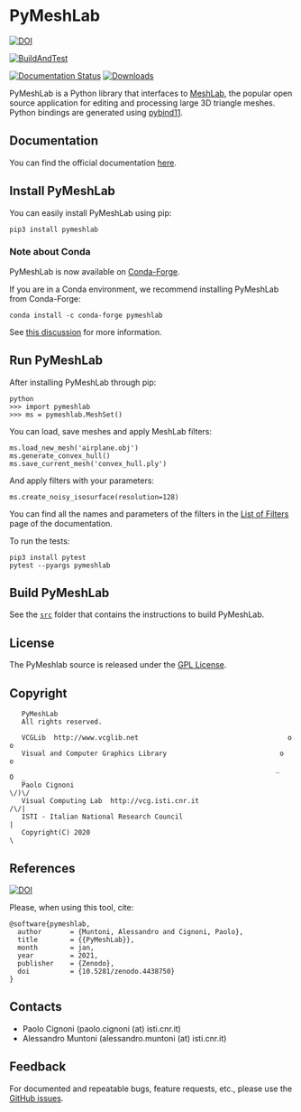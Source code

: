 # PyMeshLab

[![DOI](https://zenodo.org/badge/DOI/10.5281/zenodo.4438750.svg)](https://doi.org/10.5281/zenodo.4438750)

[![BuildAndTest](https://github.com/cnr-isti-vclab/PyMeshLab/actions/workflows/BuildAndTest.yml/badge.svg)](https://github.com/cnr-isti-vclab/PyMeshLab/actions/workflows/BuildAndTest.yml)

[![Documentation Status](https://readthedocs.org/projects/pymeshlab/badge/?version=latest)](https://pymeshlab.readthedocs.io/en/latest/?badge=latest)
[![Downloads](https://pepy.tech/badge/pymeshlab)](https://pepy.tech/project/pymeshlab)

PyMeshLab is a Python library that interfaces to [MeshLab](https://github.com/cnr-isti-vclab/meshlab), the popular open source application for editing and processing large 3D triangle meshes. Python bindings are generated using [pybind11](https://github.com/pybind/pybind11).

## Documentation

You can find the official documentation [here](https://pymeshlab.readthedocs.io/).

## Install PyMeshLab

You can easily install PyMeshLab using pip:
```
pip3 install pymeshlab
```

### Note about Conda

PyMeshLab is now available on [Conda-Forge](https://anaconda.org/conda-forge/pymeshlab).

If you are in a Conda environment, we recommend installing PyMeshLab from Conda-Forge:

```
conda install -c conda-forge pymeshlab
```

See [this discussion](https://github.com/cnr-isti-vclab/PyMeshLab/discussions/434) for more information.

## Run PyMeshLab

After installing PyMeshLab through pip:
```
python
>>> import pymeshlab
>>> ms = pymeshlab.MeshSet()
```
You can load, save meshes and apply MeshLab filters:
```
ms.load_new_mesh('airplane.obj')
ms.generate_convex_hull()
ms.save_current_mesh('convex_hull.ply')
```

And apply filters with your parameters:
```
ms.create_noisy_isosurface(resolution=128)
```

You can find all the names and parameters of the filters in the [List of Filters](https://pymeshlab.readthedocs.io/en/latest/filter_list.html) page of the documentation.

To run the tests:
```
pip3 install pytest
pytest --pyargs pymeshlab
```

## Build PyMeshLab

See the [`src`](src/README.md) folder that contains the instructions to build PyMeshLab.

## License

 The PyMeshlab source is released under the [GPL License](LICENSE).

## Copyright

```
   PyMeshLab
   All rights reserved.

   VCGLib  http://www.vcglib.net                                     o o
   Visual and Computer Graphics Library                            o     o
                                                                  _   O  _
   Paolo Cignoni                                                    \/)\/
   Visual Computing Lab  http://vcg.isti.cnr.it                    /\/|
   ISTI - Italian National Research Council                           |
   Copyright(C) 2020                                                  \
```
## References
[![DOI](https://zenodo.org/badge/DOI/10.5281/zenodo.4438750.svg)](https://doi.org/10.5281/zenodo.4438750)

Please, when using this tool, cite:
```
@software{pymeshlab,
  author       = {Muntoni, Alessandro and Cignoni, Paolo},
  title        = {{PyMeshLab}},
  month        = jan,
  year         = 2021,
  publisher    = {Zenodo},
  doi          = {10.5281/zenodo.4438750}
}
```

## Contacts

 - Paolo Cignoni (paolo.cignoni (at) isti.cnr.it)
 - Alessandro Muntoni (alessandro.muntoni (at) isti.cnr.it)

## Feedback

For documented and repeatable bugs, feature requests, etc., please use the [GitHub issues](https://github.com/cnr-isti-vclab/PyMeshLab/issues).
